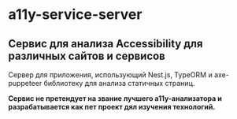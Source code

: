 # a11y-service-server

## Сервис для анализа Accessibility для различных сайтов и сервисов

Сервер для приложения, использующий Nest.js, TypeORM и axe-puppeteer библиотеку для анализа статичных страниц.

**Сервис не претендует на звание лучшего a11y-анализатора и разрабатывается как пет проект дял изучения технологий.**
